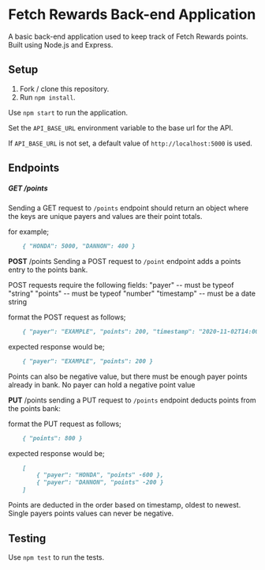 # Fetch Rewards Back-end Application

A basic back-end application used to keep track of Fetch Rewards points. Built using Node.js and Express. 


## Setup

1. Fork / clone this repository.
1. Run `npm install`.

Use `npm start` to run the application.

Set the `API_BASE_URL` environment variable to the base url for the API.

If `API_BASE_URL` is not set, a default value of `http://localhost:5000` is used.


## Endpoints

##### GET /points
Sending a GET request to `/points` endpoint should return an object where the keys are unique payers and values are their point totals.

for example;
```md
    { "HONDA": 5000, "DANNON": 400 }
```

**POST** /points
Sending a POST request to `/point` endpoint adds a points entry to the points bank.

POST requests require the following fields:
"payer" -- must be typeof "string"
"points" -- must be typeof "number"
"timestamp" -- must be a date string

format the POST request as follows;
```md
    { "payer": "EXAMPLE", "points": 200, "timestamp": "2020-11-02T14:00:00Z" }
```

expected response would be;
```md
    { "payer": "EXAMPLE", "points": 200 }
```
Points can also be negative value, but there must be enough payer points already in bank. No payer can hold a negative point value

**PUT** /points
sending a PUT request to `/points` endpoint deducts points from the points bank:

format the PUT request as follows;
```md
    { "points": 800 }
```

expected response would be;
```md
    [
        { "payer": "HONDA", "points" -600 },
        { "payer": "DANNON", "points" -200 }
    ]
```
Points are deducted in the order based on timestamp, oldest to newest. Single payers points values can never be negative. 

## Testing
Use `npm test` to run the tests.